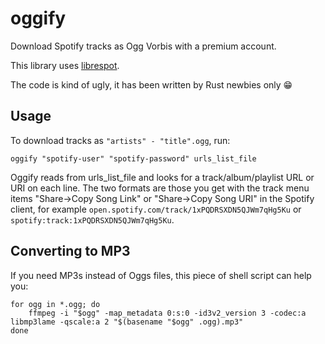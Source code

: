 # oggify

Download Spotify tracks as Ogg Vorbis with a premium account.

This library uses [librespot](https://github.com/librespot-org/librespot).

The code is kind of ugly, it has been written by Rust newbies only 😁

## Usage

To download tracks as `"artists" - "title".ogg`, run:

```
oggify "spotify-user" "spotify-password" urls_list_file
```

Oggify reads from urls_list_file and looks for a track/album/playlist URL or URI on each line. The two formats are those you get with the track menu items "Share->Copy Song Link" or "Share->Copy Song URI" in the Spotify client, for example `open.spotify.com/track/1xPQDRSXDN5QJWm7qHg5Ku` or `spotify:track:1xPQDRSXDN5QJWm7qHg5Ku`.

## Converting to MP3

If you need MP3s instead of Oggs files, this piece of shell script can help you:

```
for ogg in *.ogg; do
	ffmpeg -i "$ogg" -map_metadata 0:s:0 -id3v2_version 3 -codec:a libmp3lame -qscale:a 2 "$(basename "$ogg" .ogg).mp3"
done
```
